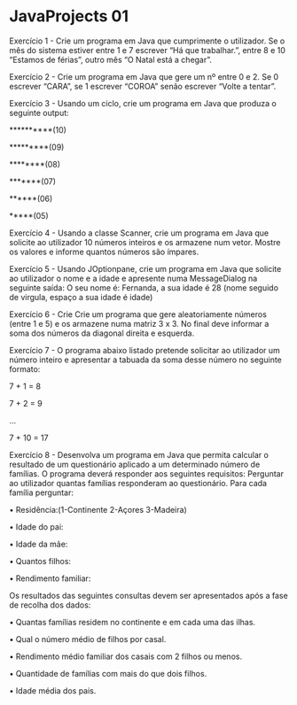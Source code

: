 # JavaProjects 01

Exercício 1 - Crie um programa em Java que 
              cumprimente o utilizador. Se o mês do sistema estiver entre 1 e 7 escrever 
              “Há que trabalhar.”, entre 8 e 10 “Estamos de férias”, outro mês 
              “O Natal está a chegar”.

Exercício 2 - Crie um programa em Java que gere um 
    nº entre 0 e 2. Se 0 escrever “CARA”, se 1 escrever “COROA” senão escrever 
    “Volte a tentar”.

Exercício 3 - Usando um ciclo, crie um programa em Java que produza o seguinte output:

  **********(10)
  
  *********(09)
  
  ********(08)
  
  *******(07)
  
  ******(06)
  
  *****(05)

Exercício 4 - Usando a classe Scanner, crie um programa em Java que solicite ao 
    utilizador 10 números inteiros e os armazene num vetor. 
    Mostre os valores e informe quantos números são ímpares.
    
   Exercício 5 - Usando JOptionpane, crie um programa em Java que solicite ao utilizador o 
    nome e a idade e apresente numa MessageDialog na seguinte saída: O seu nome é: Fernanda, a sua idade é 28 (nome seguido de virgula, espaço a 
    sua idade é idade)

Exercício 6 - Crie Crie um programa que gere aleatoriamente 
    números (entre 1 e 5) e os armazene numa matriz 3 x 3. No final deve 
    informar a soma dos números da diagonal direita e esquerda.
    
  Exercício 7 - O programa  abaixo listado pretende solicitar 
    ao utilizador um número inteiro e apresentar a tabuada da soma desse número
    no seguinte formato:
    
7 + 1 = 8

7 + 2 = 9

...

7 + 10 = 17

   Exercício 8 - Desenvolva um programa em Java que permita
    calcular o resultado de um questionário aplicado a um determinado 
    número de famílias. O programa deverá responder aos seguintes requisitos: 
    Perguntar ao utilizador quantas famílias responderam ao questionário. 
    Para cada família perguntar:
    
• Residência:(1-Continente 2-Açores 3-Madeira)

• Idade do pai:

• Idade da mãe:

• Quantos filhos:

• Rendimento familiar:

Os resultados das seguintes consultas devem ser apresentados após a 
    fase de recolha dos dados:
    
• Quantas famílias residem no continente e em cada uma das ilhas.

• Qual o número médio de filhos por casal.

• Rendimento médio familiar dos casais com 2 filhos ou menos.

• Quantidade de famílias com mais do que dois filhos.

• Idade média dos pais.
